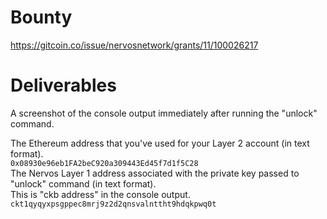 # Bounty
https://gitcoin.co/issue/nervosnetwork/grants/11/100026217
# Deliverables
A screenshot of the console output immediately after running the "unlock" command.  
  
The Ethereum address that you've used for your Layer 2 account (in text format).  
```0x08930e96eb1FA2beC920a309443Ed45f7d1f5C28```  
The Nervos Layer 1 address associated with the private key passed to "unlock" command (in text format).  
This is "ckb address" in the console output.  
```ckt1qyqyxpsgppec8mrj9z2d2qnsvalnttht9hdqkpwq0t```  
  
